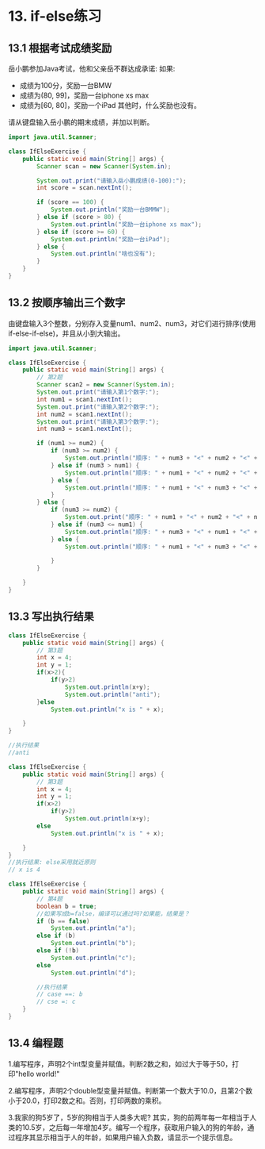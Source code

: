 # 13. if-else练习

## 13.1 根据考试成绩奖励    
岳小鹏参加Java考试，他和父亲岳不群达成承诺:
如果:
* 成绩为100分，奖励一台BMW
* 成绩为(80, 99]，奖励一台iphone xs max
* 成绩为[60, 80]，奖励一个iPad
其他时，什么奖励也没有。

请从键盘输入岳小鹏的期末成绩，并加以判断。



```java
import java.util.Scanner;

class IfElseExercise {
    public static void main(String[] args) {
        Scanner scan = new Scanner(System.in);

        System.out.print("请输入岳小鹏成绩(0-100):");
        int score = scan.nextInt();

        if (score == 100) {
            System.out.println("奖励一台BMMW");
        } else if (score > 80) {
            System.out.println("奖励一台iphone xs max");
        } else if (score >= 60) {
            System.out.println("奖励一台iPad");
        } else {
            System.out.println("啥也没有");
        }
    }
}
```

## 13.2 按顺序输出三个数字
由键盘输入3个整数，分别存入变量num1、num2、num3，对它们进行排序(使用if-else-if-else)，并且从小到大输出。

```java
import java.util.Scanner;

class IfElseExercise {
    public static void main(String[] args) {
        // 第2题
        Scanner scan2 = new Scanner(System.in);
        System.out.print("请输入第1个数字:");
        int num1 = scan1.nextInt();
        System.out.print("请输入第2个数字:");
        int num2 = scan1.nextInt();
        System.out.print("请输入第3个数字:");
        int num3 = scan1.nextInt();

        if (num1 >= num2) {
            if (num3 >= num2) {
                System.out.println("顺序: " + num3 + "<" + num2 + "<" + num1);
            } else if (num3 > num1) {
                System.out.println("顺序: " + num1 + "<" + num2 + "<" + num3);
            } else {
                System.out.println("顺序: " + num1 + "<" + num3 + "<" + num2);
            }
        } else {
            if (num3 >= num2) {
                System.out.print("顺序: " + num1 + "<" + num2 + "<" + num3);
            } else if (num3 <= num1) {
                System.out.println("顺序: " + num3 + "<" + num1 + "<" + num2);
            } else {
                System.out.println("顺序: " + num1 + "<" + num3 + "<" + num2);

            }
        }

    }
}
```

## 13.3 写出执行结果
```java
class IfElseExercise {
    public static void main(String[] args) {
        // 第3题
        int x = 4;
        int y = 1;
        if(x>2){
            if(y>2)
                System.out.println(x+y);
                System.out.println("anti");
        }else
            System.out.println("x is " + x);

    }
}

//执行结果
//anti

class IfElseExercise {
    public static void main(String[] args) {
        // 第3题
        int x = 4;
        int y = 1;
        if(x>2)
            if(y>2)
                System.out.println(x+y);
        else
            System.out.println("x is " + x);

    }
}
//执行结果: else采用就近原则
// x is 4
```

```java
class IfElseExercise {
    public static void main(String[] args) {
        // 第4题
        boolean b = true;
        //如果写成b=false，编译可以通过吗?如果能，结果是？
        if (b == false)
            System.out.println("a");
        else if (b)
            System.out.println("b");
        else if (!b)
            System.out.println("c");
        else
            System.out.println("d");

        //执行结果
        // case ==: b
        // cse =: c
    }
}
```


## 13.4 编程题
1.编写程序，声明2个int型变量并赋值。判断2数之和，如过大于等于50，打印"hello world!"


2.编写程序，声明2个double型变量并赋值。判断第一个数大于10.0，且第2个数小于20.0，打印2数之和。否则，打印两数的乘积。

3.我家的狗5岁了，5岁的狗相当于人类多大呢? 其实，狗的前两年每一年相当于人类的10.5岁，之后每一年增加4岁。编写一个程序，获取用户输入的狗的年龄，通过程序其显示相当于人的年龄，如果用户输入负数，请显示一个提示信息。

